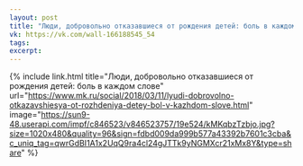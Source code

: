```yaml
---
layout: post
title: "Люди, добровольно отказавшиеся от рождения детей: боль в каждом слове"
vk: https://vk.com/wall-166188545_54
tags: 
excerpt:
---
```

{% include link.html title="Люди, добровольно отказавшиеся от рождения детей: боль в каждом слове" url="https://www.mk.ru/social/2018/03/11/lyudi-dobrovolno-otkazavshiesya-ot-rozhdeniya-detey-bol-v-kazhdom-slove.html" image="https://sun9-48.userapi.com/impf/c846523/v846523757/19e524/kMKqbzTzbjo.jpg?size=1020x480&quality=96&sign=fdbd009da999b577a43392b7601c3cba&c_uniq_tag=qwrGdBI1A1x2UqQ9ra4cl24gJTTk9yNGMXcr21xMx8Y&type=share" %}
